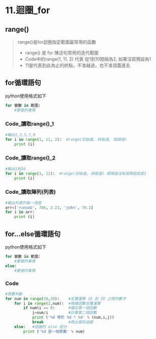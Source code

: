 # 11.迴圈_for
## range()
> range()是for迴圈指定範圍最常用的函數
>+ range() 是 for 陳述句常用的迭代範圍
>+ Code中的range(1, 11, 2) 代表 從1到10間隔為2, 如果沒寫預設為1
>+ 11是代表到此為止的終點，不准越過，也不准涵蓋進去

## for循環語句
python使用格式如下
```python
for 變數 in 範圍:
    #要做的事情
```
### Code_讀取range()_1
```python
#輸出1,3,5,7,9
for i in range(1, 11, 2):  #range(初始值, 終點值, 間隔值)
    print (i)
```
### Code_讀取range()_2
```python
#輸出1到10
for i in range(1, 11):  #range(初始值, 終點值) 間隔值沒有寫預設就是1
    print (i)
```
### Code_讀取陣列(列表)
```python
#輸出列表的每一項值
arr=['runoob', 786, 2.23, 'john', 70.2]
for i in arr:
    print (i)
```

## for...else循環語句
python使用格式如下
```python
for 變數 in 範圍:
    #要做的事情
else:
    #要做的事情
```
### Code
```python
#質數判斷
for num in range(10,20):    #反覆運算 10 到 20 之間的數字
    for i in range(2,num):  #根據因數反覆運算 
        if num%i == 0:      #確定第一個因數 
            j=num/i         #計算第二個因數 
            print ('%d 等於 %d * %d' % (num,i,j)) 
            break           #跳出當前迴圈 
    else:   #迴圈的 else 部分 
        print ('%d 是一個質數' % num)
```
